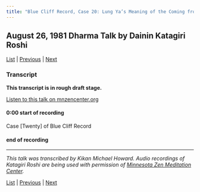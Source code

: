 ```yaml
---
title: "Blue Cliff Record, Case 20: Lung Ya’s Meaning of the Coming from the West – Talk 1"
---
```

## August 26, 1981 Dharma Talk by Dainin Katagiri Roshi

[List](list#1981) \| 
[Previous](unfinished-1981-1) \| 
[Next](unfinished-1981-2) 

### Transcript

**This transcript is in rough draft stage.**

<a href="https://www.mnzencenter.org/the-dainin-katagiri-audio-archive/blue-cliff-record-case-20-lecture-1" target="_blank">Listen to this talk on mnzencenter.org</a>

<a name="000"></a>
#### 0:00 start of recording


Case [Twenty] of Blue Cliff Record




#### end of recording


---

*This talk was transcribed by Kikan Michael Howard. Audio recordings of Katagiri Roshi are being used with permission of [Minnesota Zen Meditation Center](https://www.mnzencenter.org/katagiri-project.html).*

[List](list#1981) \| 
[Previous](unfinished-1981-1) \| 
[Next](unfinished-1981-2)